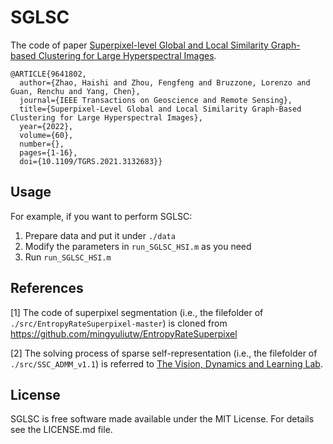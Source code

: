 # SGLSC
The code of paper [Superpixel-level Global and Local Similarity Graph-based Clustering for Large Hyperspectral Images](https://ieeexplore.ieee.org/abstract/document/9641802/).

```
@ARTICLE{9641802,
  author={Zhao, Haishi and Zhou, Fengfeng and Bruzzone, Lorenzo and Guan, Renchu and Yang, Chen},
  journal={IEEE Transactions on Geoscience and Remote Sensing},
  title={Superpixel-Level Global and Local Similarity Graph-Based Clustering for Large Hyperspectral Images},
  year={2022},
  volume={60},
  number={},
  pages={1-16},
  doi={10.1109/TGRS.2021.3132683}}
```


## Usage

For example, if you want to perform SGLSC:

1. Prepare data and put it under `./data`
2. Modify the parameters in `run_SGLSC_HSI.m` as you need
3. Run `run_SGLSC_HSI.m`


## References

[1] The code of superpixel segmentation (i.e., the filefolder of `./src/EntropyRateSuperpixel-master`) is cloned from https://github.com/mingyuliutw/EntropyRateSuperpixel

[2] The solving process of sparse self-representation (i.e., the filefolder of `./src/SSC_ADMM_v1.1`) is referred to [The Vision, Dynamics and Learning Lab](http://vision.jhu.edu/code/).



## License

SGLSC is free software made available under the MIT License. For details see the LICENSE.md file.

